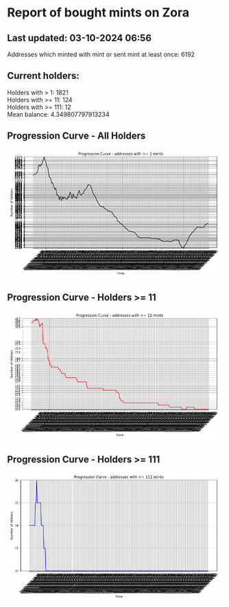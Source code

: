 # Report of bought mints on Zora
## Last updated: 03-10-2024 06:56
Addresses which minted with mint or sent mint at least once: 6192

## Current holders:
Holders with > 1: 1821  
Holders with >= 11: 124  
Holders with >= 111: 12  
Mean balance: 4.349807797913234  

## Progression Curve - All Holders
![addresses with >= 1 mint](progression_curve_all.png)
## Progression Curve - Holders >= 11
![addresses with >= 11 mints](progression_curve_gt_11.png)
## Progression Curve - Holders >= 111
![addresses with >= 111 mints](progression_curve_gt_111.png)
